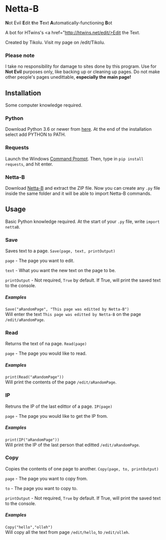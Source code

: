<h1>Netta-B</h1>
<b>N</b>ot Evil <b>E</b>dit <b>t</b>he <b>T</b>ext <b>A</b>utomatically-functioning <b>B</b>ot

A bot for HTwins's  <a href="http://htwins.net/edit/>Edit the Text</a>.

Created by Tikolu. Visit my page on /edit/Tikolu.

<h3>Please note</h3>
I take no responsibility for damage to sites done by this program.
Use for <b>Not Evil</b> purposes only, like backing up or cleaning up pages.
Do not make other people's pages unedittable, <b> especially the main page!</b>

<h2>Installation</h2>
Some computer knowledge required.

<h3>Python</h3>
Download Python 3.6 or newer from <a href="https://www.python.org/downloads/">here</a>.
At the end of the installation select add PYTHON to PATH.

<h3>Requests</h3>
Launch the Windows <a href="https://www.digitalcitizen.life/7-ways-launch-command-prompt-windows-7-windows-8">Command Prompt</a>.
Then, type in <code>pip install requests</code>, and hit enter.

<h3>Netta-B</h3>
Download <a href="https://github.com/Tikolu/nettaB/archive/master.zip">Netta-B</a> and extract the ZIP file.
Now you can create any <code>.py</code> file inside the same folder and it will be able to import Netta-B commands.

<h2>Usage</h2>
Basic Python knowledge required.
At the start of your <code>.py</code> file, write <code>import nettaB</code>.

<h3>Save</h3>
Saves text to a page.
<code>Save(page, text, printOutput)</code>

<code>page</code> - The page you want to edit.

<code>text</code> - What you want the new text on the page to be.

<code>printOutput</code> - Not required, <code>True</code> by default. If True, will print the saved text to the console.

<h5>Examples</h5>
<code>Save("aRandomPage", "This page was editted by Netta-B")</code><br>
Will enter the text <code>This page was editted by Netta-B</code> on the page <code>/edit/aRandomPage</code>.



<h3>Read</h3>
Returns the text of na page.
<code>Read(page)</code>

<code>page</code> - The page you would like to read.

<h5>Examples</h5>
<code>print(Read("aRandomPage"))</code><br>
Will print the contents of the page <code>/edit/aRandomPage</code>.




<h3>IP</h3>
Retruns the IP of the last edittor of a page.
<code>IP(page)</code>

<code>page</code> - The page you would like to get the IP from.

<h5>Examples</h5>
<code>print(IP("aRandomPage"))</code><br>
Will print the IP of the last person that editted <code>/edit/aRandomPage</code>.




<h3>Copy</h3>
Copies the contents of one page to another.
<code>Copy(page, to, printOutput)</code>

<code>page</code> - The page you want to copy from.

<code>to</code> - The page you want to copy to.

<code>printOutput</code> - Not required, <code>True</code> by default. If True, will print the saved text to the console.

<h5>Examples</h5>
<code>Copy("hello","olleh")</code><br>
Will copy all the text from page <code>/edit/hello</code>, to <code>/edit/olleh</code>.

